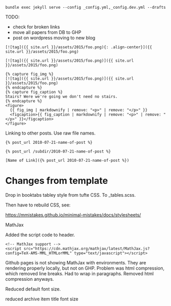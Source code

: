 
```
bundle exec jekyll serve --config _config.yml,_config.dev.yml --drafts
```

TODO:

- check for broken links
- move all papers from DB to GHP
- post on wordpress moving to new blog


```
[![tag]({{ site.url }}/assets/2015/foo.png){: .align-center}]({{ site.url }}/assets/2015/foo.png)

[![tag]({{ site.url }}/assets/2015/foo.png)]({{ site.url }}/assets/2015/foo.png)

{% capture fig_img %}
[![tag]({{ site.url }}/assets/2015/foo.png)]({{ site.url }}/assets/2015/foo.png)
{% endcapture %}
{% capture fig_caption %}
Stairs? Were we're going we don't need no stairs.
{% endcapture %}
<figure>
  {{ fig_img | markdownify | remove: "<p>" | remove: "</p>" }}
  <figcaption>{{ fig_caption | markdownify | remove: "<p>" | remove: "</p>" }}</figcaption>
</figure>
```

Linking to other posts. Use raw file names.
```
{% post_url 2010-07-21-name-of-post %}

{% post_url /subdir/2010-07-21-name-of-post %}

[Name of Link]({% post_url 2010-07-21-name-of-post %})
```

# Changes from template

Drop in booktabs tabley style from tufte CSS. To _tables.scss. 

Then have to rebuild CSS, see:

https://mmistakes.github.io/minimal-mistakes/docs/stylesheets/

MathJax

Added the script code to header.

```
<!-- MathJax support -->
<script src="https://cdn.mathjax.org/mathjax/latest/MathJax.js?config=TeX-AMS-MML_HTMLorMML" type="text/javascript"></script>

```

Github pages is not showing MathJax with environments. They are rendering properly locally, but not on GHP. Problem was html compression, which removed line breaks. Had to wrap in paragraphs. Removed html compression anyways.

Reduced default font size.

reduced archive item title font size



